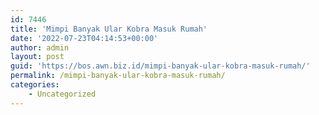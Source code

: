 ```yaml
---
id: 7446
title: 'Mimpi Banyak Ular Kobra Masuk Rumah'
date: '2022-07-23T04:14:53+00:00'
author: admin
layout: post
guid: 'https://bos.awn.biz.id/mimpi-banyak-ular-kobra-masuk-rumah/'
permalink: /mimpi-banyak-ular-kobra-masuk-rumah/
categories:
    - Uncategorized
---
```


